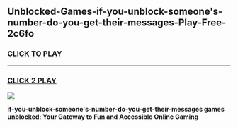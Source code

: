 
## Unblocked-Games-if-you-unblock-someone's-number-do-you-get-their-messages-Play-Free-2c6fo
<h3>
<a href="https://premium76.site?title=if-you-unblock-someone's-number-do-you-get-their-messages&ref=10A">CLICK TO PLAY</a></h3>
<hr>

<h3>
<a href="https://premium76.site?title=if-you-unblock-someone's-number-do-you-get-their-messages&ref=10A">CLICK 2 PLAY</a>
  
</h3>

<a href="https://premium76.site?title=if-you-unblock-someone's-number-do-you-get-their-messages&ref=10A"><img src="https://clearcache.store/games.png"></a>


**if-you-unblock-someone's-number-do-you-get-their-messages games unblocked: Your Gateway to Fun and Accessible Online Gaming**
